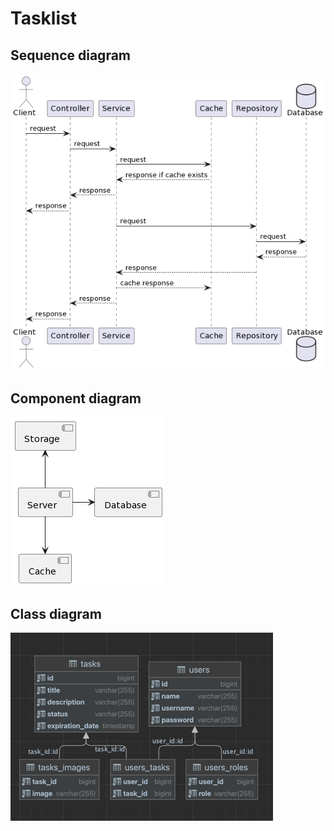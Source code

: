 # Tasklist

## Sequence diagram

![Sequence diagram](docs/sequence-diagram.png)

## Component diagram

![Component diagram](docs/component-diagram.png)

## Class diagram

![Class diagram](docs/class-diagram.png)